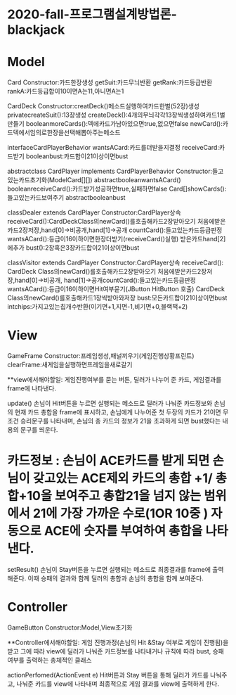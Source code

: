 # 2020-fall-프로그램설계방법론-blackjack

# Model

Card
Constructor:카드한장생성
getSuit:카드무늬반환
getRank:카드등급반환
rankA:카드등급합이10이면A는11,아니면A는1


CardDeck
Constructor:creatDeck()메소드실행하여카드한벌(52장)생성
privatecreateSuit():13장생성
createDeck():4개의무늬각각13장씩생성하여카드1벌만들기
booleanmoreCards():덱에카드가남아있으면true,없으면false
newCard():카드덱에서임의로한장을선택해뽑아주는메소드


interfaceCardPlayerBehavior
wantsACard:카드를더받을지결정
receiveCard:카드받기
booleanbust:카드합이21이상이면bust


abstractclass CardPlayer implements CardPlayerBehavior
Constructor:들고있는카드초기화(ModelCard[][])
abstractbooleanwantsACard()
booleanreceiveCard():카드받기성공하면true,실패하면false
Card[]showCards():들고있는카드보여주기
abstractbooleanbust


classDealer extends CardPlayer
Constructor:CardPlayer상속
receiveCard():CardDeckClass의newCard()를호출해카드2장받아오기
처음에받은카드2장저장,hand[0]->비공개,hand[1]->공개
countCard():들고있는카드등급판정
wantsACard():등급이16이하이면한장더받기(receiveCard()실행)
받은카드hand[2]에추가
bust():2장혹은3장카드합이21이상이면bust


classVisitor extends CardPlayer
Constructor:CardPlayer상속
receiveCard(): CardDeck Class의newCard()를호출해카드2장받아오기
처음에받은카드2장저장,hand[0]->비공개, hand[1]->공개countCard():들고있는카드등급판정
wantsACard():등급이16이하이면Hit여부묻기(JButton HitButton 호출)
CardDeck Class의newCard()를호출해카드1장씩받아와저장
bust:모든카드합이21이상이면bust
intchips:가지고있는칩개수반환(이기면+1,지면-1,비기면+0,블랙잭+2)


# View

GameFrame
Constructor:프레임생성,패널끼우기(게임진행상황프린트)
clearFrame:새게임을실행하면프레임을새로갈기


**view에서해야할일: 게임진행여부를 묻는 버튼, 딜러가 나누어 준 카드, 게임결과를 frame에 나타낸다. 


update()
손님이 Hit버튼을 누르면 실행되는 메소드로 딜러가 나눠준 카드정보와 손님의 현재 카드 총합을 frame에 표시하고, 손님에게 나누어준 첫 두장의 카드가 21이면 무조건 승리문구를 나타내며, 손님의 총 카드의 정보가 21을 초과하게 되면 bust했다는 내용의 문구를 띄운다. 

# 카드정보 : 손님이 ACE카드를 받게 되면 손님이 갖고있는 ACE제외 카드의 총합 +1/ 총합+10을 보여주고 총합21을 넘지 않는 범위에서 21에 가장 가까운 수로(1OR 10중 ) 자동으로 ACE에 숫자를 부여하여 총합을 나타낸다. 

setResult()
손님이 Stay버튼을 누르면 실행되는 메소드로 최종결과를 frame에 출력해준다. 이때 승패의 결과와 함께 딜러의 총합과 손님의 총합을 함께 보여준다. 








# Controller

GameButton
Constructor:Model,View초기화


**Controller에서해야할일:  게임 진행과정(손님의 Hit &Stay 여부로 게임이 진행됨)을 받고 그에 따라 view에 딜러가 나눠준 카드정보를 나타내거나 규칙에 따라 bust, 승패 여부를 출력하는 총체적인 클래스

actionPerfomed(ActionEvent e)
Hit버튼과 Stay 버튼을 통해 딜러가 카드를 나눠주고, 나눠준 카드를 view에 나타내며 최종적으로 게임 결과를 view에 출력하게 한다. 

